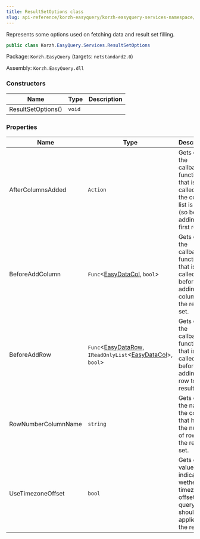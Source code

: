 ```yaml
---
title: ResultSetOptions class
slug: api-reference/korzh-easyquery/korzh-easyquery-services-namespace/resultsetoptions-class
---
```

Represents some options used on fetching data and result set filling.
```csharp
public class Korzh.EasyQuery.Services.ResultSetOptions

```
Package: `Korzh.EasyQuery` (targets: `netstandard2.0`)

Assembly: `Korzh.EasyQuery.dll`

### Constructors

| Name | Type | Description | 
| --- | --- | --- | 
| ResultSetOptions() | `void` |  | 


### Properties

| Name | Type | Description | 
| --- | --- | --- | 
| AfterColumnsAdded | `Action` | Gets or sets the callback function that is called after the column list is filled (so befor adding the first row) | 
| BeforeAddColumn | `Func`&lt;[EasyDataCol](/api-reference/easydata-core/easydata-namespace/easydatacol-class), `bool`&gt; | Gets or sets the callback function that is called before adding a column to the result set. | 
| BeforeAddRow | `Func`&lt;[EasyDataRow](/api-reference/easydata-core/easydata-namespace/easydatarow-class), `IReadOnlyList`&lt;[EasyDataCol](/api-reference/easydata-core/easydata-namespace/easydatacol-class)&gt;, `bool`&gt; | Gets or sets the callback function that is called before adding a row to the result set. | 
| RowNumberColumnName | `string` | Gets or sets the name of the column that holds the number of rows in the result set. | 
| UseTimezoneOffset | `bool` | Gets or sets value indicating wether timezone offset from query  should be applied to the result |